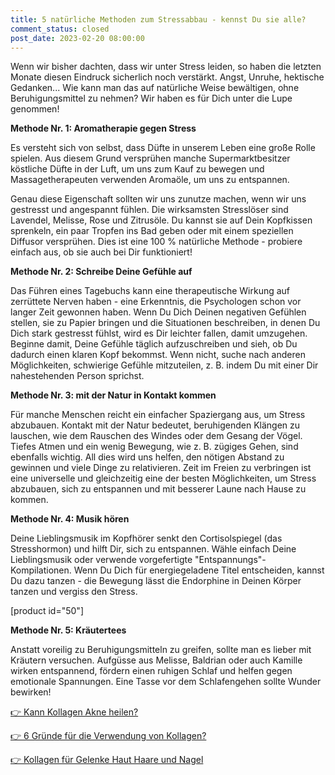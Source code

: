 ```yaml
---
title: 5 natürliche Methoden zum Stressabbau - kennst Du sie alle?
comment_status: closed
post_date: 2023-02-20 08:00:00
---
```

<!-- wp:paragraph -->
<p>Wenn wir bisher dachten, dass wir unter Stress leiden, so haben die letzten Monate diesen Eindruck sicherlich noch verstärkt. Angst, Unruhe, hektische Gedanken... Wie kann man das auf natürliche Weise bewältigen, ohne Beruhigungsmittel zu nehmen? Wir haben es für Dich unter die Lupe genommen!</p>
<!-- /wp:paragraph -->

<!-- wp:paragraph -->
<p></p>
<!-- /wp:paragraph -->

<!-- wp:paragraph -->
<p><strong>Methode Nr. 1: Aromatherapie gegen Stress</strong></p>
<!-- /wp:paragraph -->

<!-- wp:paragraph -->
<p>Es versteht sich von selbst, dass Düfte in unserem Leben eine große Rolle spielen. Aus diesem Grund versprühen manche Supermarktbesitzer köstliche Düfte in der Luft, um uns zum Kauf zu bewegen und Massagetherapeuten verwenden Aromaöle, um uns zu entspannen.</p>
<!-- /wp:paragraph -->

<!-- wp:paragraph -->
<p>Genau diese Eigenschaft sollten wir uns zunutze machen, wenn wir uns gestresst und angespannt fühlen. Die wirksamsten Stresslöser sind Lavendel, Melisse, Rose und Zitrusöle. Du kannst sie auf Dein Kopfkissen sprenkeln, ein paar Tropfen ins Bad geben oder mit einem speziellen Diffusor versprühen. Dies ist eine 100 % natürliche Methode - probiere einfach aus, ob sie auch bei Dir funktioniert!</p>
<!-- /wp:paragraph -->

<!-- wp:paragraph -->
<p></p>
<!-- /wp:paragraph -->

<!-- wp:paragraph -->
<p><strong>Methode Nr. 2: Schreibe Deine Gefühle auf</strong></p>
<!-- /wp:paragraph -->

<!-- wp:paragraph -->
<p>Das Führen eines Tagebuchs kann eine therapeutische Wirkung auf zerrüttete Nerven haben - eine Erkenntnis, die Psychologen schon vor langer Zeit gewonnen haben. Wenn Du Dich Deinen negativen Gefühlen stellen, sie zu Papier bringen und die Situationen beschreiben, in denen Du Dich stark gestresst fühlst, wird es Dir leichter fallen, damit umzugehen. Beginne damit, Deine Gefühle täglich aufzuschreiben und sieh, ob Du dadurch einen klaren Kopf bekommst. Wenn nicht, suche nach anderen Möglichkeiten, schwierige Gefühle mitzuteilen, z. B. indem Du mit einer Dir nahestehenden Person sprichst.</p>
<!-- /wp:paragraph -->

<!-- wp:paragraph -->
<p></p>
<!-- /wp:paragraph -->

<!-- wp:paragraph -->
<p><strong>Methode Nr. 3: mit der Natur in Kontakt kommen</strong></p>
<!-- /wp:paragraph -->

<!-- wp:paragraph -->
<p>Für manche Menschen reicht ein einfacher Spaziergang aus, um Stress abzubauen. Kontakt mit der Natur bedeutet, beruhigenden Klängen zu lauschen, wie dem Rauschen des Windes oder dem Gesang der Vögel. Tiefes Atmen und ein wenig Bewegung, wie z. B. zügiges Gehen, sind ebenfalls wichtig. All dies wird uns helfen, den nötigen Abstand zu gewinnen und viele Dinge zu relativieren. Zeit im Freien zu verbringen ist eine universelle und gleichzeitig eine der besten Möglichkeiten, um Stress abzubauen, sich zu entspannen und mit besserer Laune nach Hause zu kommen.</p>
<!-- /wp:paragraph -->

<!-- wp:paragraph -->
<p><strong>Methode Nr. 4: Musik hören</strong></p>
<!-- /wp:paragraph -->

<!-- wp:paragraph -->
<p>Deine Lieblingsmusik im Kopfhörer senkt den Cortisolspiegel (das Stresshormon) und hilft Dir, sich zu entspannen. Wähle einfach Deine Lieblingsmusik oder verwende vorgefertigte "Entspannungs"-Kompilationen. Wenn Du Dich für energiegeladene Titel entscheiden, kannst Du dazu tanzen - die Bewegung lässt die Endorphine in Deinen Körper tanzen und vergiss den Stress.</p>
<!-- /wp:paragraph -->

<!-- wp:shortcode -->
[product id="50"]
<!-- /wp:shortcode -->

<!-- wp:paragraph -->
<p><strong>Methode Nr. 5: Kräutertees</strong></p>
<!-- /wp:paragraph -->

<!-- wp:paragraph -->
<p>Anstatt voreilig zu Beruhigungsmitteln zu greifen, sollte man es lieber mit Kräutern versuchen. Aufgüsse aus Melisse, Baldrian oder auch Kamille wirken entspannend, fördern einen ruhigen Schlaf und helfen gegen emotionale Spannungen. Eine Tasse vor dem Schlafengehen sollte Wunder bewirken!</p>
<!-- /wp:paragraph -->

<!-- wp:paragraph -->
<p></p>
<!-- /wp:paragraph -->

<!-- wp:paragraph -->
<p><a href="https://primabiotic.de/kann-kollagen-akne-heilen/">👉 Kann Kollagen Akne heilen?</a></p>
<!-- /wp:paragraph -->

<!-- wp:paragraph -->
<p><a href="https://primabiotic.de/6-gruende-fuer-die-verwendung-von-kollagen/">👉 6 Gründe für die Verwendung von Kollagen?</a></p>
<!-- /wp:paragraph -->

<!-- wp:paragraph -->
<p><a href="https://primabiotic.de/kollagen-fuer-gelenke-haut-haare-und-naegel/">👉 Kollagen für Gelenke Haut Haare und Nagel</a></p>
<!-- /wp:paragraph -->